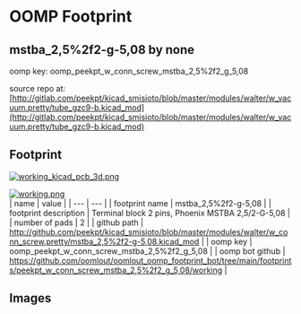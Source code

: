 # OOMP Footprint  
## mstba_2,5%2f2-g-5,08  by none  
  
oomp key: oomp_peekpt_w_conn_screw_mstba_2,5%2f2_g_5,08  
  
source repo at: [http://gitlab.com/peekpt/kicad_smisioto/blob/master/modules/walter/w_vacuum.pretty/tube_gzc9-b.kicad_mod](http://gitlab.com/peekpt/kicad_smisioto/blob/master/modules/walter/w_vacuum.pretty/tube_gzc9-b.kicad_mod)  
## Footprint  
  
[![working_kicad_pcb_3d.png](working_kicad_pcb_3d_600.png)](working_kicad_pcb_3d.png)  
  
[![working.png](working_600.png)](working.png)  
| name | value | 
| --- | --- | 
| footprint name | mstba_2,5%2f2-g-5,08 | 
| footprint description | Terminal block 2 pins, Phoenix MSTBA 2,5/2-G-5,08 | 
| number of pads | 2 | 
| github path | http://github.com/peekpt/kicad_smisioto/blob/master/modules/walter/w_conn_screw.pretty/mstba_2,5%2f2-g-5,08.kicad_mod | 
| oomp key | oomp_peekpt_w_conn_screw_mstba_2,5%2f2_g_5,08 | 
| oomp bot github | https://github.com/oomlout/oomlout_oomp_footprint_bot/tree/main/footprints/peekpt_w_conn_screw_mstba_2,5%2f2_g_5,08/working | 
## Images  
